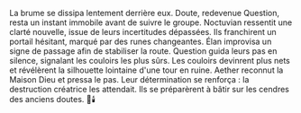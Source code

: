 La brume se dissipa lentement derrière eux.
Doute, redevenue Question, resta un instant immobile avant de suivre le groupe.
Noctuvian ressentit une clarté nouvelle, issue de leurs incertitudes dépassées.
Ils franchirent un portail hésitant, marqué par des runes changeantes.
Élan improvisa un signe de passage afin de stabiliser la route.
Question guida leurs pas en silence, signalant les couloirs les plus sûrs.
Les couloirs devinrent plus nets et révélèrent la silhouette lointaine d'une tour en ruine.
Aether reconnut la Maison Dieu et pressa le pas.
Leur détermination se renforça : la destruction créatrice les attendait.
Ils se préparèrent à bâtir sur les cendres des anciens doutes.
🌌🕯️
